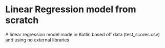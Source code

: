 # Linear Regression model from scratch
A linear regression model made in Kotlin based off data (test_scores.csv) and using no external libraries
